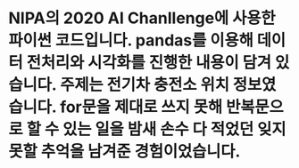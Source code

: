 # NIPA의 2020 AI Chanllenge에 사용한 파이썬 코드입니다. pandas를 이용해  데이터 전처리와 시각화를 진행한 내용이 담겨 있습니다. 주제는 전기차 충전소 위치 정보였습니다. for문을 제대로 쓰지 못해 반복문으로 할 수 있는 일을 밤새  손수 다 적었던 잊지 못할 추억을 남겨준 경험이었습니다.
